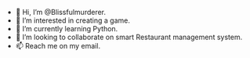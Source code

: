 - 👋 Hi, I’m @Blissfulmurderer.
- 👀 I’m interested in creating a game.
- 🌱 I’m currently learning Python.
- 💞️ I’m looking to collaborate on smart Restaurant management system.
- 📫 Reach me on my email.

<!---
Blissfulmurderer/Blissfulmurderer is a ✨ special ✨ repository because its `README.md` (this file) appears on your GitHub profile.
You can click the Preview link to take a look at your changes.
--->
